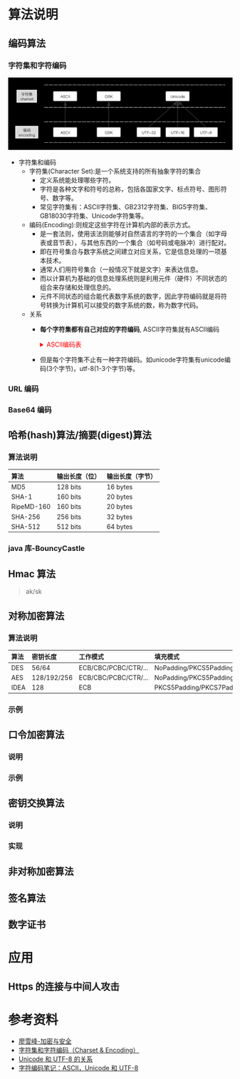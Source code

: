 # 算法说明

## 编码算法

### 字符集和字符编码

![encryption-1](./image/encryption-1.png)

- 字符集和编码
  - 字符集(Character Set):是一个系统支持的所有抽象字符的集合
    - 定义系统能处理哪些字符。
    - 字符是各种文字和符号的总称，包括各国家文字、标点符号、图形符号、数字等。
    - 常见字符集有：ASCII字符集、GB2312字符集、BIG5字符集、GB18030字符集、Unicode字符集等。
  - 编码(Encoding):则规定这些字符在计算机内部的表示方式。
    - 是一套法则，使用该法则能够对自然语言的字符的一个集合（如字母表或音节表），与其他东西的一个集合（如号码或电脉冲）进行配对。
    - 即在符号集合与数字系统之间建立对应关系，它是信息处理的一项基本技术。
    - 通常人们用符号集合（一般情况下就是文字）来表达信息。
    - 而以计算机为基础的信息处理系统则是利用元件（硬件）不同状态的组合来存储和处理信息的。
    - 元件不同状态的组合能代表数字系统的数字，因此字符编码就是将符号转换为计算机可以接受的数字系统的数，称为数字代码。
  - 关系
    - **每个字符集都有自己对应的字符编码**, ASCII字符集就有ASCII编码

      <details>
      <summary style="color:red;">ASCII编码表</summary>

      ![encryption-2](./image/encryption-2.png)
      </details>
    - 但是每个字符集不止有一种字符编码。如unicode字符集有unicode编码(3个字节)，utf-8(1-3个字节)等。


### URL 编码

### Base64 编码

## 哈希(hash)算法/摘要(digest)算法

### 算法说明

| 算法       | 输出长度（位） | 输出长度（字节） |
| :--------- | :------------- | :--------------- |
| MD5        | 128 bits       | 16 bytes         |
| SHA-1      | 160 bits       | 20 bytes         |
| RipeMD-160 | 160 bits       | 20 bytes         |
| SHA-256    | 256 bits       | 32 bytes         |
| SHA-512    | 512 bits       | 64 bytes         |

### java 库-BouncyCastle

## Hmac 算法

> ak/sk

## 对称加密算法

### 算法说明

| 算法 | 密钥长度    | 工作模式             | 填充模式                                |
| :--- | :---------- | :------------------- | :-------------------------------------- |
| DES  | 56/64       | ECB/CBC/PCBC/CTR/... | NoPadding/PKCS5Padding/...              |
| AES  | 128/192/256 | ECB/CBC/PCBC/CTR/... | NoPadding/PKCS5Padding/PKCS7Padding/... |
| IDEA | 128         | ECB                  | PKCS5Padding/PKCS7Padding/...           |

### 示例

## 口令加密算法

### 说明

### 示例

## 密钥交换算法

### 说明

### 实现

## 非对称加密算法

## 签名算法

## 数字证书

# 应用

## Https 的连接与中间人攻击

# 参考资料

- [廖雪峰-加密与安全](https://www.liaoxuefeng.com/wiki/1252599548343744/1255943717668160)
- [字符集和字符编码（Charset & Encoding）](https://www.runoob.com/w3cnote/charset-encoding.html)
- [Unicode 和 UTF-8 的关系](https://blog.csdn.net/zhusongziye/article/details/84261211)
- [字符编码笔记：ASCII，Unicode 和 UTF-8](https://www.ruanyifeng.com/blog/2007/10/ascii_unicode_and_utf-8.html)
